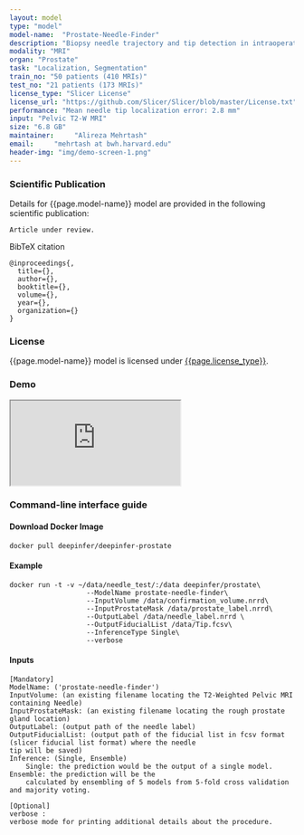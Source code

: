 ```yaml
---
layout: model
type: "model"
model-name:  "Prostate-Needle-Finder"
description: "Biopsy needle trajectory and tip detection in intraoperative MRIs."
modality: "MRI"
organ: "Prostate"
task: "Localization, Segmentation"
train_no: "50 patients (410 MRIs)"
test_no: "21 patients (173 MRIs)"
license_type: "Slicer License"
license_url: "https://github.com/Slicer/Slicer/blob/master/License.txt"
performance: "Mean needle tip localization error: 2.8 mm"
input: "Pelvic T2-W MRI"
size: "6.8 GB"
maintainer:     "Alireza Mehrtash"
email:     "mehrtash at bwh.harvard.edu"
header-img: "img/demo-screen-1.png"
---
```



### Scientific Publication
Details for {{page.model-name}} model are provided in the following scientific publication:
```
Article under review.
```
BibTeX citation

```
@inproceedings{,
  title={},
  author={},
  booktitle={},
  volume={},
  year={},
  organization={}
}
```

### License
{{page.model-name}} model is licensed under [{{page.license_type}}]({{page.license_url}}).<br>

<!--For attribution in academic contexts, please cite the following work(s):-->

### Demo
<div class="row">
<div class="col-md-6">
<div class="embed-responsive embed-responsive-16by9">
<iframe src="https://www.youtube.com/embed/cKKjTxR-DxQ?rel=0&amp;showinfo=0" frameborder="1" allow="autoplay;" allowfullscreen></iframe>
</div>
</div>
</div>


### Command-line interface guide
#### Download Docker Image
```
docker pull deepinfer/deepinfer-prostate
```
#### Example
```
docker run -t -v ~/data/needle_test/:/data deepinfer/prostate\
                   --ModelName prostate-needle-finder\
                   --InputVolume /data/confirmation_volume.nrrd\
                   --InputProstateMask /data/prostate_label.nrrd\
                   --OutputLabel /data/needle_label.nrrd \
                   --OutputFiducialList /data/Tip.fcsv\
                   --InferenceType Single\
                   --verbose
```
#### Inputs
```
[Mandatory]
ModelName: ('prostate-needle-finder')
InputVolume: (an existing filename locating the T2-Weighted Pelvic MRI containing Needle)
InputProstateMask: (an existing filename locating the rough prostate gland location)
OutputLabel: (output path of the needle label)
OutputFiducialList: (output path of the fiducial list in fcsv format (slicer fiducial list format) where the needle
tip will be saved)
Inference: (Single, Ensemble)
    Single: the prediction would be the output of a single model. Ensemble: the prediction will be the 
    calculated by ensembling of 5 models from 5-fold cross validation and majority voting.

[Optional]
verbose : 
verbose mode for printing additional details about the procedure.
```
<!-- ### Related blog posts -->

